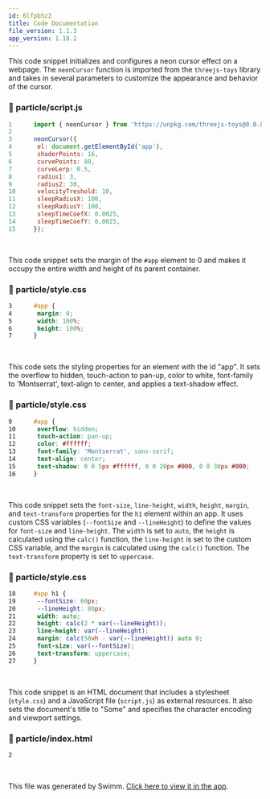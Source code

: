 ```yaml
---
id: 6lfpb5z2
title: Code Documentation
file_version: 1.1.3
app_version: 1.18.2
---
```


This code snippet initializes and configures a neon cursor effect on a webpage. The `neonCursor` function is imported from the `threejs-toys` library and takes in several parameters to customize the appearance and behavior of the cursor.

<!-- NOTE-swimm-snippet: the lines below link your snippet to Swimm -->

### 📄 particle/script.js

```javascript
1      import { neonCursor } from 'https://unpkg.com/threejs-toys@0.0.8/build/threejs-toys.module.cdn.min.js';
2
3      neonCursor({
4      	el: document.getElementById('app'),
5      	shaderPoints: 16,
6      	curvePoints: 80,
7      	curveLerp: 0.5,
8      	radius1: 3,
9      	radius2: 30,
10     	velocityTreshold: 10,
11     	sleepRadiusX: 100,
12     	sleepRadiusY: 100,
13     	sleepTimeCoefX: 0.0025,
14     	sleepTimeCoefY: 0.0025,
15     });
```

<br/>

This code snippet sets the margin of the `#app` element to 0 and makes it occupy the entire width and height of its parent container.

<!-- NOTE-swimm-snippet: the lines below link your snippet to Swimm -->

### 📄 particle/style.css

```css
3      #app {
4      	margin: 0;
5      	width: 100%;
6      	height: 100%;
7      }
```

<br/>

This code sets the styling properties for an element with the id "app". It sets the overflow to hidden, touch-action to pan-up, color to white, font-family to 'Montserrat', text-align to center, and applies a text-shadow effect.

<!-- NOTE-swimm-snippet: the lines below link your snippet to Swimm -->

### 📄 particle/style.css

```css
9      #app {
10     	overflow: hidden;
11     	touch-action: pan-up;
12     	color: #ffffff;
13     	font-family: 'Montserrat', sans-serif;
14     	text-align: center;
15     	text-shadow: 0 0 5px #ffffff, 0 0 20px #000, 0 0 30px #000;
16     }
```

<br/>

This code snippet sets the `font-size`, `line-height`, `width`, `height`, `margin`, and `text-transform` properties for the `h1` element within an app. It uses custom CSS variables (`--fontSize` and `--lineHeight`) to define the values for `font-size` and `line-height`. The `width` is set to `auto`, the `height` is calculated using the `calc()` function, the `line-height` is set to the custom CSS variable, and the `margin` is calculated using the `calc()` function. The `text-transform` property is set to `uppercase`.

<!-- NOTE-swimm-snippet: the lines below link your snippet to Swimm -->

### 📄 particle/style.css

```css
18     #app h1 {
19     	--fontSize: 60px;
20     	--lineHeight: 80px;
21     	width: auto;
22     	height: calc(2 * var(--lineHeight));
23     	line-height: var(--lineHeight);
24     	margin: calc(50vh - var(--lineHeight)) auto 0;
25     	font-size: var(--fontSize);
26     	text-transform: uppercase;
27     }
```

<br/>

This code snippet is an HTML document that includes a stylesheet (`style.css`) and a JavaScript file (`script.js`) as external resources. It also sets the document's title to "Some" and specifies the character encoding and viewport settings.

<!-- NOTE-swimm-snippet: the lines below link your snippet to Swimm -->

### 📄 particle/index.html

```html
2
```

<br/>

This file was generated by Swimm. [Click here to view it in the app](https://app.swimm.io/repos/Z2l0aHViJTNBJTNBQ1NFMzI3LUdyb3VwLTclM0ElM0FraGFsaWRoYXNhbmFuaWs=/docs/6lfpb5z2).
